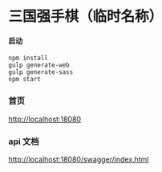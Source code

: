 # 三国强手棋（临时名称）

#### 启动

	npm install
	gulp generate-web
	gulp generate-sass
	npm start

### 首页
[http://localhost:18080](http://localhost:18080)

### api 文档
[http://localhost:18080/swagger/index.html](http://localhost:18080/swagger/index.html)
